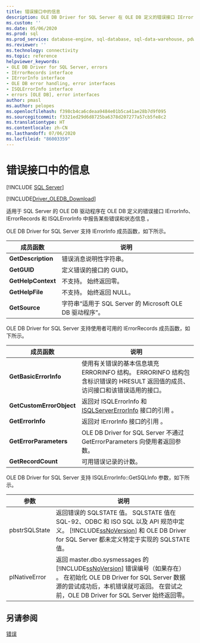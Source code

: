 ```yaml
---
title: 错误接口中的信息
description: OLE DB Driver for SQL Server 在 OLE DB 定义的错误接口 IErrorInfo、IErrorRecords 和 ISQLErrorInfo 中报告某些错误和状态信息。
ms.custom: ''
ms.date: 05/06/2020
ms.prod: sql
ms.prod_service: database-engine, sql-database, sql-data-warehouse, pdw
ms.reviewer: ''
ms.technology: connectivity
ms.topic: reference
helpviewer_keywords:
- OLE DB Driver for SQL Server, errors
- IErrorRecords interface
- IErrorInfo interface
- OLE DB error handling, error interfaces
- ISQLErrorInfo interface
- errors [OLE DB], error interfaces
author: pmasl
ms.author: pelopes
ms.openlocfilehash: f398cb4ca6cdeaa9484e01b5ca41ae28b7d9f095
ms.sourcegitcommit: f3321ed29d6d8725ba6378d207277a57cb5fe8c2
ms.translationtype: HT
ms.contentlocale: zh-CN
ms.lasthandoff: 07/06/2020
ms.locfileid: "86003359"
---
```

# <a name="information-in-error-interfaces"></a>错误接口中的信息
[!INCLUDE [SQL Server](../../../includes/applies-to-version/sql-asdb-asdbmi-asa-pdw.md)]

[!INCLUDE[Driver_OLEDB_Download](../../../includes/driver_oledb_download.md)]

  适用于 SQL Server 的 OLE DB 驱动程序在 OLE DB 定义的错误接口 IErrorInfo、IErrorRecords 和 ISQLErrorInfo 中报告某些错误和状态信息    。  
  
 OLE DB Driver for SQL Server 支持 IErrorInfo  成员函数，如下所示。  
  
|成员函数|说明|  
|---------------------|-----------------|  
|**GetDescription**|错误消息说明性字符串。|  
|**GetGUID**|定义错误的接口的 GUID。|  
|**GetHelpContext**|不支持。 始终返回零。|  
|**GetHelpFile**|不支持。 始终返回 NULL。|  
|**GetSource**|字符串“适用于 SQL Server 的 Microsoft OLE DB 驱动程序”。|  
  
 OLE DB Driver for SQL Server 支持使用者可用的 IErrorRecords  成员函数，如下所示。  
  
|成员函数|说明|  
|---------------------|-----------------|  
|**GetBasicErrorInfo**|使用有关错误的基本信息填充 ERRORINFO 结构。 ERRORINFO 结构包含标识错误的 HRESULT 返回值的成员、访问接口和该错误适用的接口。|  
|**GetCustomErrorObject**|返回对 ISQLErrorInfo 和 [ISQLServerErrorInfo](https://msdn.microsoft.com/library/a8323b5c-686a-4235-a8d2-bda43617b3a1) 接口的引用  。|  
|**GetErrorInfo**|返回对 IErrorInfo 接口的引用  。|  
|**GetErrorParameters**|OLE DB Driver for SQL Server 不通过 GetErrorParameters  向使用者返回参数。|  
|**GetRecordCount**|可用错误记录的计数。|  
  
 OLE DB Driver for SQL Server 支持 ISQLErrorInfo::GetSQLInfo  参数，如下所示。  
  
|参数|说明|  
|---------------|-----------------|  
|pbstrSQLState |返回错误的 SQLSTATE 值。 SQLSTATE 值在 SQL-92、ODBC 和 ISO SQL 以及 API 规范中定义。 [!INCLUDE[ssNoVersion](../../../includes/ssnoversion-md.md)] 和 OLE DB Driver for SQL Server 都未定义特定于实现的 SQLSTATE 值。|  
|plNativeError |返回 master.dbo.sysmessages 的 [!INCLUDE[ssNoVersion](../../../includes/ssnoversion-md.md)] 错误编号（如果存在）  。 在初始化 OLE DB Driver for SQL Server 数据源的尝试成功后，本机错误就可返回。 在尝试之前，OLE DB Driver for SQL Server 始终返回零。|  
  
## <a name="see-also"></a>另请参阅  
 [错误](../../oledb/ole-db-errors/errors.md)  
  
  
